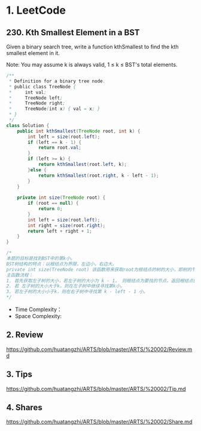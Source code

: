 # 1. LeetCode

## 230. Kth Smallest Element in a BST

Given a binary search tree, write a function kthSmallest to find the kth smallest element in it.

Note: 
You may assume k is always valid, 1 ≤ k ≤ BST's total elements.

```java
/**
 * Definition for a binary tree node.
 * public class TreeNode {
 *     int val;
 *     TreeNode left;
 *     TreeNode right;
 *     TreeNode(int x) { val = x; }
 * }
 */
class Solution {
    public int kthSmallest(TreeNode root, int k) {
        int left = size(root.left);
        if (left == k - 1) {
            return root.val;
        }
        if (left >= k) {
            return kthSmallest(root.left, k);
        }else {
            return kthSmallest(root.right, k - left - 1);            
        }
    }
    
    private int size(TreeNode root) {
        if (root == null) {
            return 0;
        }
        int left = size(root.left);
        int right = size(root.right);
        return left + right + 1;
    }
}

/*
本题的目标是找到BST中的第k小。
BST树结构的特点：以根结点为界限，左边小，右边大。
private int size(TreeNode root) 该函数用来获取root为根结点的树的大小，即树的节点的个数。
主函数流程：
1. 首先获取左子树的大小，若左子树的大小为 k - 1， 则根结点为要找的节点，返回根结点的值。
2. 若 左子树的大小大于k，则在左子树中继续寻找第k小。
3. 若左子树的大小小于k，则在右子树中寻找第 k - left - 1 小。
*/
```
* Time Complexity：
* Space Complexity:
 
## 2. Review
https://github.com/huatangzhi/ARTS/blob/master/ARTS/%20002/Review.md

## 3. Tips

https://github.com/huatangzhi/ARTS/blob/master/ARTS/%20002/Tip.md

## 4. Shares

https://github.com/huatangzhi/ARTS/blob/master/ARTS/%20002/Share.md


